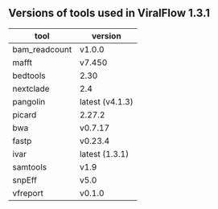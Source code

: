 ## Versions of tools used in ViralFlow 1.3.1

|tool|version|
|---|---|
|bam_readcount|v1.0.0|
|mafft|v7.450|
|bedtools|2.30|
|nextclade|2.4|
|pangolin|latest (v4.1.3)|
|picard|2.27.2|
|bwa|v0.7.17|
|fastp|v0.23.4|
|ivar|latest (1.3.1)|
|samtools|v1.9|
|snpEff|v5.0|
|vfreport|v0.1.0|
